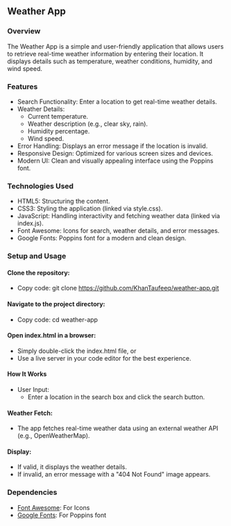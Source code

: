 ## Weather App
### Overview
The Weather App is a simple and user-friendly application that allows users to retrieve real-time weather information by entering their location. It displays details such as temperature, weather conditions, humidity, and wind speed.

### Features
- Search Functionality: Enter a location to get real-time weather details.
- Weather Details:
  - Current temperature.
  - Weather description (e.g., clear sky, rain).
  - Humidity percentage.
  - Wind speed.
- Error Handling: Displays an error message if the location is invalid.
- Responsive Design: Optimized for various screen sizes and devices.
- Modern UI: Clean and visually appealing interface using the Poppins font.
### Technologies Used
- HTML5: Structuring the content.
- CSS3: Styling the application (linked via style.css).
- JavaScript: Handling interactivity and fetching weather data (linked via index.js).
- Font Awesome: Icons for search, weather details, and error messages.
- Google Fonts: Poppins font for a modern and clean design.
### Setup and Usage
#### Clone the repository:
  - Copy code: git clone https://github.com/KhanTaufeeq/weather-app.git 
#### Navigate to the project directory:
  - Copy code: cd weather-app
#### Open index.html in a browser:
  - Simply double-click the index.html file, or
  - Use a live server in your code editor for the best experience.
#### How It Works
- User Input:
  - Enter a location in the search box and click the search button.
#### Weather Fetch:
- The app fetches real-time weather data using an external weather API (e.g., OpenWeatherMap).
#### Display:
- If valid, it displays the weather details.
- If invalid, an error message with a "404 Not Found" image appears.
### Dependencies
- [Font Awesome](https://fontawesome.com/): For Icons
- [Google Fonts](https://fonts.google.com/specimen/Poppins): For Poppins font
